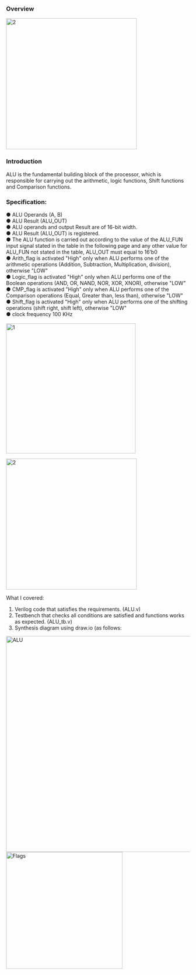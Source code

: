 ### Overview
<img width="358" alt="2" src="https://github.com/MostafaElsharkawy92/Verilog_Projects/assets/57779031/fcc04041-c6eb-4f10-b69e-2bc3e68450ea">


### Introduction
ALU is the fundamental building block of the processor, which is responsible for carrying out the arithmetic, logic functions,
Shift functions and Comparison functions.

### Specification:
● ALU Operands (A, B)<br/>
● ALU Result (ALU_OUT)<br/>
● ALU operands and output Result are of 16-bit width.<br/>
● ALU Result (ALU_OUT) is registered.<br/>
● The ALU function is carried out according to the value of the ALU_FUN input signal stated in the table in the following page and any other value for ALU_FUN not stated in the table, ALU_OUT must equal to 16’b0<br/>
● Arith_flag is activated "High" only when ALU performs one of the arithmetic operations (Addition, Subtraction, Multiplication, division), otherwise "LOW"<br/>
● Logic_flag is activated "High" only when ALU performs one of the Boolean operations (AND, OR, NAND, NOR, XOR, XNOR), otherwise "LOW"<br/>
● CMP_flag is activated "High" only when ALU performs one of the Comparison operations (Equal, Greater than, less than), otherwise "LOW"<br/>
● Shift_flag is activated "High" only when ALU performs one of the shifting operations (shift right, shift left), otherwise "LOW"<br/>
● clock frequency 100 KHz  
\
<img width="355" alt="1" src="https://github.com/MostafaElsharkawy92/Verilog_Projects/assets/57779031/ec4084bb-d0ea-4e21-8fa7-b822f4fc1507">

<img width="358" alt="2" src="https://github.com/MostafaElsharkawy92/Verilog_Projects/assets/57779031/fcc04041-c6eb-4f10-b69e-2bc3e68450ea">

What I covered:
1. Verilog code that satisfies the requirements. (ALU.v)
2. Testbench that checks all conditions are satisfied and functions works as expected. (ALU_tb.v)
3. Synthesis diagram using draw.io (as follows: 

<img width="590" alt="ALU" src="https://github.com/MostafaElsharkawy92/Verilog_Projects/assets/57779031/de4f12b4-861f-4bf0-a561-4e16b683470c">

<img width="319" alt="Flags" src="https://github.com/MostafaElsharkawy92/Verilog_Projects/assets/57779031/d53baa59-453f-40ad-aa68-e75710fccebc">


